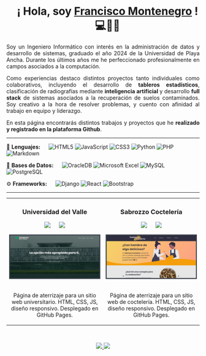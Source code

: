 <div id="toc" align="center">
  <ul style="list-style: none">
    <summary>
      <h1> ¡ Hola, soy <a href="https://github.com/fcomontsep">Francisco Montenegro</a>  ! 💻💾👋  </h1>
    </summary>
  </ul>
</div>

<div align="justify">
  Soy un Ingeniero Informático con interés en la administración de datos y desarrollo de sistemas, graduado el año 2024 de la Universidad de Playa Ancha. Durante los últimos años me he perfeccionado profesionalmente en campos asociados a la computación.</p>
  
  Como experiencias destaco distintos proyectos tanto individuales como colaborativos, incluyendo el desarrollo de **tableros estadísticos**, clasificación de radiografías mediante **inteligencia artificial** y desarrollo **full stack** de sistemas asociados a la recuperación de suelos contaminados. Soy creativo a la hora de resolver problemas, y cuento con afinidad al trabajo en equipo y liderazgo.
  
  En esta página encontrarás distintos trabajos y proyectos que he **realizado y registrado en la plataforma Github**.
  <hr>
</div>

<!-- Capacidades ----------------------------------------------->

💬 **Lenguajes:** &emsp; 
![HTML5](https://img.shields.io/badge/html5-%23E34F26.svg?style=for-the-badge&logo=html5&logoColor=white)
![JavaScript](https://img.shields.io/badge/javascript-%23ed9e00.svg?style=for-the-badge&logo=javascript&logoColor=white)
![CSS3](https://img.shields.io/badge/css3-%231572B6.svg?style=for-the-badge&logo=css&logoColor=white)
![Python](https://img.shields.io/badge/python-3670A0?style=for-the-badge&logo=python&logoColor=white)
![PHP](https://img.shields.io/badge/php-%23777BB4.svg?style=for-the-badge&logo=php&logoColor=white)
![Markdown](https://img.shields.io/badge/markdown-%236f7581.svg?style=for-the-badge&logo=markdown&logoColor=white)

📝 **Bases de Datos:** &emsp;
![OracleDB](https://img.shields.io/badge/Oracle_DB-F80000.svg?style=for-the-badge&logo=oculus&logoColor=white)
![Microsoft Excel](https://img.shields.io/badge/Excel-217346?style=for-the-badge&logo=googlesheets&logoColor=white)
![MySQL](https://img.shields.io/badge/mysql-4479A1.svg?style=for-the-badge&logo=mysql&logoColor=white)
![PostgreSQL](https://img.shields.io/badge/postgresql-%23316192.svg?style=for-the-badge&logo=postgresql&logoColor=white)

⚙️ **Frameworks:** &emsp; 
![Django](https://img.shields.io/badge/django-%23008080.svg?style=for-the-badge&logo=django&logoColor=white)
![React](https://img.shields.io/badge/react-3199DC?style=for-the-badge&logo=react&logoColor=white)
![Bootstrap](https://img.shields.io/badge/bootstrap-%238511FA.svg?style=for-the-badge&logo=bootstrap&logoColor=white)




<hr>

<!-- Cuatro Proyectos ----------------------------------------------->

<p align="center">
<table>
	<tr>
		<td width="50%">
			<h3 align="center">Universidad del Valle</h3>
			<div align="center">
				<p>
				<a href="https://github.com/fcomontsep/portafolio-js-landing-uni" target="_blank"><img src="https://img.shields.io/badge/C%C3%93DIGO-0077B5?style=for-the-badge&logo=github&logoColor=white"></a>
				&emsp; 
				<a href="https://fcomontsep.github.io/portafolio-js-landing-uni/" target="_blank"><img src="https://img.shields.io/badge/SITIO%20WEB-0077B5?style=for-the-badge&logo=searxng&logoColor=white"></a>
				</p>
				<a href="https://fcomontsep.github.io/portafolio-js-landing-uni/" target="_blank"><img src="https://raw.githubusercontent.com/fcomontsep/portafolio-js-landing-uni/refs/heads/main/preview/miniaturas.jpg" width="400"></a>
				<br><br>
				<p>Página de aterrizaje para un sitio web universitario. HTML, CSS, JS, diseño responsivo. Desplegado en GitHub Pages.</p>                                                     
			</div>                                                   
		</td>  
		<td width="50%">
			<h3 align="center">Sabrozzo Coctelería</h3>
			<div align="center">
				<p>
				<a href="https://github.com/fcomontsep/portafolio-js-landing-coctel" target="_blank"><img src="https://img.shields.io/badge/C%C3%93DIGO-0077B5?style=for-the-badge&logo=github&logoColor=white"></a>
				&emsp; 
				<a href="https://fcomontsep.github.io/portafolio-js-landing-coctel/" target="_blank"><img src="https://img.shields.io/badge/SITIO%20WEB-0077B5?style=for-the-badge&logo=searxng&logoColor=white"></a>
				</p>
				<a href="https://fcomontsep.github.io/portafolio-js-landing-coctel/" target="_blank"><img src="https://raw.githubusercontent.com/fcomontsep/portafolio-js-landing-coctel/refs/heads/main/preview/miniaturas.jpg" width="400"></a>
				<br><br>
				<p>Página de aterrizaje para un sitio web de coctelería. HTML, CSS, JS, diseño responsivo. Desplegado en GitHub Pages.</p>                                                     
			</div>                                                   
	</table>                       
	<br>
</p>

<!-- Github Analytics ----------------------------------------------->

<p align="center">
<a href="https://github.com/fcomontsep">
  <img height="180em" src="https://github-readme-stats.vercel.app/api?username=fcomontsep&show_icons=true&theme=nord&include_all_commits=true&count_private=true&locale=es&rank_icon=github"/>
  <img height="180em" src="https://github-readme-stats.vercel.app/api/top-langs/?username=fcomontsep&layout=compact&langs_count=8&theme=nord&locale=es"/>
</a>
</p>
